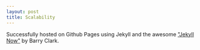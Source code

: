 ```yaml
---
layout: post
title: Scalability
---
```


Successfully hosted on Github Pages using Jekyll and the awesome ["Jekyll Now"](https://github.com/barryclark/jekyll-now) by Barry Clark.
